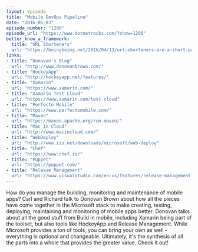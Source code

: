 ```yaml
---
layout: episode
title: "Mobile DevOps Pipeline"
date: "2016-05-03"
episode_number: "1290"
episode_url: "https://www.dotnetrocks.com/?show=1290"
better_know_a_framework:
  title: "URL Shorteners"
  url: "https://boingboing.net/2016/04/13/url-shorteners-are-a-short-pat.html"
links:
- title: "Donovan's Blog"
  url: "http://www.donovanbrown.com/"
- title: "HockeyApp"
  url: "http://hockeyapp.net/features/"
- title: "Xamarin"
  url: "https://www.xamarin.com/"
- title: "Xamarin Test Cloud"
  url: "https://www.xamarin.com/test-cloud"
- title: "Perfecto Mobile"
  url: "https://www.perfectomobile.com/"
- title: "Maven"
  url: "https://maven.apache.org/run-maven/"
- title: "Mac in Cloud"
  url: "http://www.macincloud.com/"
- title: "WebDeploy"
  url: "http://www.iis.net/downloads/microsoft/web-deploy"
- title: "Chef"
  url: "https://www.chef.io/"
- title: "Puppet"
  url: "https://puppet.com/"
- title: "Release Management"
  url: "https://www.visualstudio.com/en-us/features/release-management-vs.aspx"
---
```


How do you manage the building, monitoring and maintenance of mobile apps? Carl and Richard talk to Donovan Brown about how all the pieces have come together in the Microsoft stack to make creating, testing, deploying, maintaining and monitoring of mobile apps better. Donovan talks about all the good stuff from Build in mobile, including Xamarin being part of the toolset, but also tools like HockeyApp and Release Management. While Microsoft provides a ton of tools, you can bring your own as well - everything is optional and changeable. Ultimately, it's the synthesis of all the parts into a whole that provides the greater value. Check it out!
